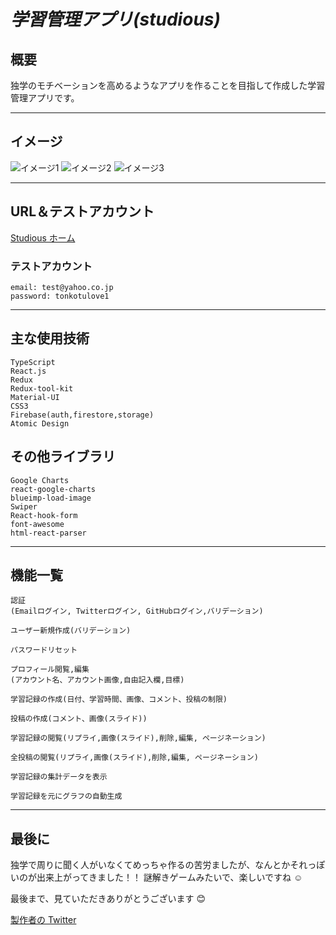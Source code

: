 # **_学習管理アプリ(studious)_**

## 概要

独学のモチベーションを高めるようなアプリを作ることを目指して作成した学習管理アプリです。

---

## イメージ

![イメージ1](https://user-images.githubusercontent.com/79029696/135963811-f8044977-3be6-4cb6-bce9-fc91bae8b87a.png)
![イメージ2](https://user-images.githubusercontent.com/79029696/135963819-63bae6db-b277-4cf5-8e27-7ef725c8d02e.png)
![イメージ3](https://user-images.githubusercontent.com/79029696/135963836-72026e66-9fc8-4033-9520-e8e0e069eedf.png)

---

## URL＆テストアカウント

[Studious ホーム](https://studious.patapatao.com/home)

### テストアカウント

    email: test@yahoo.co.jp
    password: tonkotulove1

---

## 主な使用技術

    TypeScript
    React.js
    Redux
    Redux-tool-kit
    Material-UI
    CSS3
    Firebase(auth,firestore,storage)
    Atomic Design

## その他ライブラリ

    Google Charts
    react-google-charts
    blueimp-load-image
    Swiper
    React-hook-form
    font-awesome
    html-react-parser

---

## 機能一覧

    認証
    (Emailログイン, Twitterログイン, GitHubログイン,バリデーション)

    ユーザー新規作成(バリデーション)

    パスワードリセット

    プロフィール閲覧,編集
    (アカウント名、アカウント画像,自由記入欄,目標)

    学習記録の作成(日付、学習時間、画像、コメント、投稿の制限)

    投稿の作成(コメント、画像(スライド))

    学習記録の閲覧(リプライ,画像(スライド),削除,編集, ページネーション)

    全投稿の閲覧(リプライ,画像(スライド),削除,編集, ページネーション)

    学習記録の集計データを表示

    学習記録を元にグラフの自動生成

---

## 最後に

独学で周りに聞く人がいなくてめっちゃ作るの苦労ましたが、なんとかそれっぽいのが出来上がってきました！！
謎解きゲームみたいで、楽しいですね ☺️

最後まで、見ていただきありがとうございます 😊

[製作者の Twitter](https://twitter.com/Patao_program)
